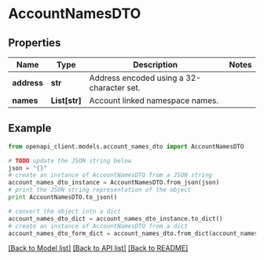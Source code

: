 # AccountNamesDTO


## Properties

Name | Type | Description | Notes
------------ | ------------- | ------------- | -------------
**address** | **str** | Address encoded using a 32-character set. | 
**names** | **List[str]** | Account linked namespace names. | 

## Example

```python
from openapi_client.models.account_names_dto import AccountNamesDTO

# TODO update the JSON string below
json = "{}"
# create an instance of AccountNamesDTO from a JSON string
account_names_dto_instance = AccountNamesDTO.from_json(json)
# print the JSON string representation of the object
print AccountNamesDTO.to_json()

# convert the object into a dict
account_names_dto_dict = account_names_dto_instance.to_dict()
# create an instance of AccountNamesDTO from a dict
account_names_dto_form_dict = account_names_dto.from_dict(account_names_dto_dict)
```
[[Back to Model list]](../README.md#documentation-for-models) [[Back to API list]](../README.md#documentation-for-api-endpoints) [[Back to README]](../README.md)


